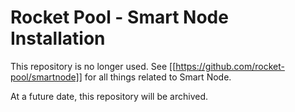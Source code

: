 # Rocket Pool - Smart Node Installation

This repository is no longer used. See [[https://github.com/rocket-pool/smartnode]] for all things related to Smart Node.

At a future date, this repository will be archived.
